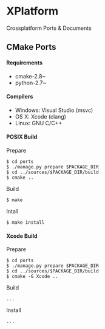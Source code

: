 XPlatform
=========

Crossplatform Ports & Documents

CMake Ports
-----------

#### Requirements

* cmake-2.8~
* python-2.7~

#### Compilers

* Windows: Visual Studio (msvc)
* OS X: Xcode (clang)
* Linux: GNU C/C++

#### POSIX Build

Prepare

    $ cd ports
    $ ./manage.py prepare $PACKAGE_DIR
    $ cd ../sources/$PACKAGE_DIR/build
    $ cmake ..

Build 

    $ make

Intall

    $ make install

#### Xcode Build

Prepare

    $ cd ports
    $ ./manage.py prepare $PACKAGE_DIR
    $ cd ../sources/$PACKAGE_DIR/build
    $ cmake -G Xcode ..

Build

    ... 

Install 

    ...
